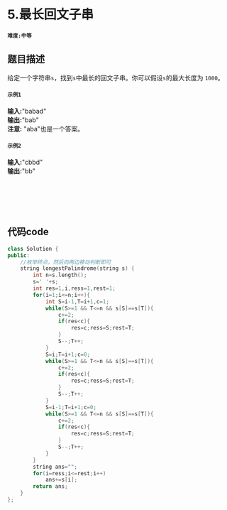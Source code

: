 # 5.最长回文子串
#### `难度:中等`
## 题目描述
给定一个字符串`s`，找到`s`中最长的回文子串。你可以假设`s`的最大长度为 `1000`。

#### `示例1`
**输入:**"babad"  
**输出:**"bab"  
**注意:** "aba"也是一个答案。<br>

#### `示例2`
**输入:**"cbbd"  
**输出:**"bb"  


<br>
<br>
<br>
<br>

## 代码code
```C++
class Solution {
public:
    //枚举终点，然后向两边移动判断即可
    string longestPalindrome(string s) {
        int n=s.length();
        s=' '+s;
        int res=1,i,ress=1,rest=1;
        for(i=1;i<=n;i++){
            int S=i-1,T=i+1,c=1;
            while(S>=1 && T<=n && s[S]==s[T]){
                c+=2;
                if(res<c){
                    res=c;ress=S;rest=T;
                }
                S--;T++;
            }
            S=i;T=i+1;c=0;
            while(S>=1 && T<=n && s[S]==s[T]){
                c+=2;
                if(res<c){
                    res=c;ress=S;rest=T;
                }
                S--;T++;
            }
            S=i-1;T=i+1;c=0;
            while(S>=1 && T<=n && s[S]==s[T]){
                c+=2;
                if(res<c){
                    res=c;ress=S;rest=T;
                }
                S--;T++;
            }
        }
        string ans="";
        for(i=ress;i<=rest;i++)
            ans+=s[i];
        return ans;
    }
};
```
